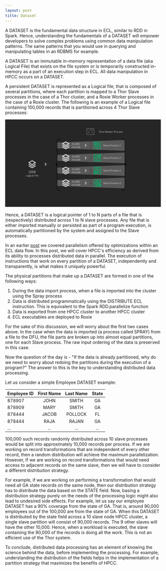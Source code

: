 ```yaml
---
layout: post
title: Dataset
---
```


A DATASET is the fundamental data structure in ECL, similar to RDD in Spark. Hence, understanding the fundamentals of a DATASET will empower developers to solve complex problems using common data manipulation patterns. The same patterns that you would use in querying and manipulating tables in an RDBMS for example. 

A DATASET is an immutable in-memory representation of a data file (aka Logical File) that exists on the file system or is temporarily constructed in-memory as a part of an execution step in ECL. All data manipulation in HPCC occurs on a DATASET. 

A persistent DATASET is represented as a Logical file, that is composed of several partitions, where each partition is mapped to a Thor Slave processes in the case of a Thor cluster, and a Roxie Worker processes in the case of a Roxie cluster. The following is an example of a Logical file containing 100,000 records that is partitioned across 4 Thor Slave processes: 

![](/assets/images/Slide16.PNG)

Hence, a DATASET is a logical pointer of 1 to N parts of a file that is (respectively) distributed across 1 to N slave processes. Any file that is either imported manually or persisted as part of a program execution, is automatically partitioned by the system and assigned to the Slave processes. 

In an earlier [post](https://arjunachala.github.io/2017/09/27/I-Wish-I-Knew-This-About-E-C-L.html) we covered parallelism offered by optimizations within an ECL data flow. In this post, we will cover HPCC's efficiency as derived from its ability to processes distributed data in parallel. The execution of instructions that work on every partition of a DATASET, independently and transparently, is what makes it uniquely powerful.  

The physical partitions that make up a DATASET are formed in one of the following ways:

1. During the data import process, when a file is imported into the cluster using the Spray process
1. Data is distributed programmatically using the DISTRIBUTE ECL instruction. This is equivalent to the Spark RDD.parallelize function
1. Data is exported from one HPCC cluster to another HPCC cluster
1. ECL executables are deployed to Roxie

For the sake of this discussion, we will worry about the first two cases above. In the case when the data is imported (a process called SPRAY) from a file to the DFU, the file parts are broken up into almost equal partitions, one for each Slave process. The raw input ordering of the data is preserved in this case.

Now the question of the day is - "If the data is already partitioned, why do we need to worry about redoing the partitions during the execution of a program?" The answer to this is the key to understanding distributed data processing. 

Let us consider a simple Employee DATASET example:


| Employee ID   | First Name    | Last Name     |    State      |
| ------------- |:-------------:|:-------------:|:-------------:|
|878907|JOHN|SMITH|GA|
|878909|MARY|SMITH|GA|
|878444|JACOB|POLLOCK|FL|
|878444|RAJA|RAJAN|GA|
|...|...|...|...|

100,000 such records randomly distributed across 10 slave processes would be split into approximately 10,000 records per process. If we are working on record transformations that are independent of every other record, then a random distribution will achieve the maximum parallelization. However, If we are working on record transformations that would need access to adjacent records on the same slave, then we will have to consider a different distribution strategy.

For example, if we are working on performing a transformation that would need all GA state records on the same node, then our distribution strategy has to distribute the data based on the STATE field. Now, basing a distribution strategy purely on the needs of the processing logic might also lead to undesired side effects. For example, let us say our employee DATASET has a 90% coverage from the state of GA. That is, around 90,000 employees out of the 100,000 are from the state of GA. When this DATASET is distributed by the state field across a 10 slave node HPCC cluster, a single slave partition will consist of 90,000 records. The 9 other slaves will have the other 10,000. Hence, when a workload is executed, the slave containing the 90,000 of the records is doing all the work. This is not an efficient use of the Thor system.

To conclude, distributed data processing has an element of knowing the science behind the data, before implementing the processing. For example, understanding the distribution of the fields helps in the implementation of a partition strategy that maximizes the benefits of HPCC.